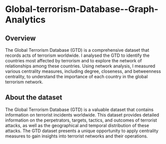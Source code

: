 # Global-terrorism-Database--Graph-Analytics

## Overview
The Global Terrorism Database (GTD) is a comprehensive dataset that records acts of terrorism worldwide. I analysed the GTD to identify the countries most affected by terrorism and to explore the network of relationships among these countries. Using network analysis, I measured various centrality measures, including degree, closeness, and betweenness centrality, to understand the importance of each country in the global terrorism network.

## About the dataset
The Global Terrorism Database (GTD) is a valuable dataset that contains information on terrorist incidents worldwide. This dataset provides detailed information on the perpetrators, targets, tactics, and outcomes of terrorist attacks, as well as the geographical and temporal distribution of these attacks. The GTD dataset presents a unique opportunity to apply centrality measures to gain insights into terrorist networks and their operations.
